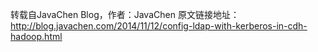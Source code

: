
转载自JavaChen Blog，作者：JavaChen
原文链接地址：http://blog.javachen.com/2014/11/12/config-ldap-with-kerberos-in-cdh-hadoop.html
